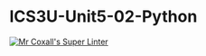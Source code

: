 # ICS3U-Unit5-02-Python

[![Mr Coxall's Super Linter](https://github.com/Cameron-Diedrich/ICS3U-Unit5-02-Python/workflows/Mr%20Coxall's%20Super%20Linter/badge.svg)](https://github.com/Cameron-Diedrich/ICS3U-Unit5-02-Python/actions/)
